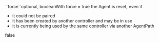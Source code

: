 <tr><td>``force``</td><td>optional, boolean</td><td>With force = true the Agent is reset, even if
<ul>
    <li>it could not be paired</li>
    <li>it has been created by another controller and may be in use</li>
    <li>it is currently being used by the same controller via another AgentPath</li>
</ul></td><td></td><td>false</td></tr>